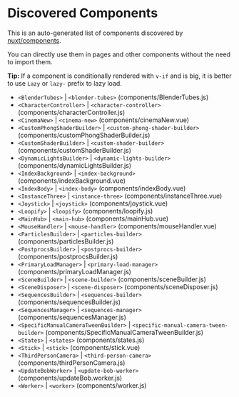 # Discovered Components

This is an auto-generated list of components discovered by [nuxt/components](https://github.com/nuxt/components).

You can directly use them in pages and other components without the need to import them.

**Tip:** If a component is conditionally rendered with `v-if` and is big, it is better to use `Lazy` or `lazy-` prefix to lazy load.

- `<BlenderTubes>` | `<blender-tubes>` (components/BlenderTubes.js)
- `<CharacterController>` | `<character-controller>` (components/characterController.js)
- `<CinemaNew>` | `<cinema-new>` (components/cinemaNew.vue)
- `<CustomPhongShaderBuilder>` | `<custom-phong-shader-builder>` (components/customPhongShaderBuilder.js)
- `<CustomShaderBuilder>` | `<custom-shader-builder>` (components/customShaderBuilder.js)
- `<DynamicLightsBuilder>` | `<dynamic-lights-builder>` (components/dynamicLightsBuilder.js)
- `<IndexBackground>` | `<index-background>` (components/indexBackground.vue)
- `<IndexBody>` | `<index-body>` (components/indexBody.vue)
- `<InstanceThree>` | `<instance-three>` (components/instanceThree.vue)
- `<Joystick>` | `<joystick>` (components/joystick.vue)
- `<Loopify>` | `<loopify>` (components/loopify.js)
- `<MainHub>` | `<main-hub>` (components/mainHub.vue)
- `<MouseHandler>` | `<mouse-handler>` (components/mouseHandler.vue)
- `<ParticlesBuilder>` | `<particles-builder>` (components/particlesBuilder.js)
- `<PostprocsBuilder>` | `<postprocs-builder>` (components/postprocsBuilder.js)
- `<PrimaryLoadManager>` | `<primary-load-manager>` (components/primaryLoadManager.js)
- `<SceneBuilder>` | `<scene-builder>` (components/sceneBuilder.js)
- `<SceneDisposer>` | `<scene-disposer>` (components/sceneDisposer.js)
- `<SequencesBuilder>` | `<sequences-builder>` (components/sequencesBuilder.js)
- `<SequencesManager>` | `<sequences-manager>` (components/sequencesManager.js)
- `<SpecificManualCameraTweenBuilder>` | `<specific-manual-camera-tween-builder>` (components/SpecificManualCameraTweenBuilder.js)
- `<States>` | `<states>` (components/states.js)
- `<Stick>` | `<stick>` (components/stick.vue)
- `<ThirdPersonCamera>` | `<third-person-camera>` (components/thirdPersonCamera.js)
- `<UpdateBobWorker>` | `<update-bob-worker>` (components/updateBob.worker.js)
- `<Worker>` | `<worker>` (components/worker.js)
